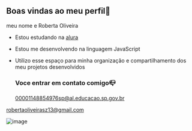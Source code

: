 ## Boas vindas ao meu perfil💙

meu nome e Roberta Oliveira

- Estou estudando na [alura](https://www.alura.com.br)
- Estou me desenvolvendo na linguagem JavaScript
- Utilizo esse espaço para minha organização e compartilhamento dos meu projetos desenvolvidos

  ### Voce entrar em contato comigo📪

  00001148854976sp@al.educacao.sp.gov.br

robertaoliveirasz13@gmail.com   


![image](https://github.com/user-attachments/assets/e67b8c2a-7f0f-4faa-ae5d-929fde422e84)
